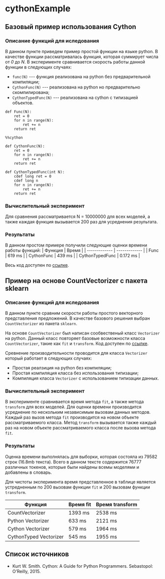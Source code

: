 # cythonExample

## Базовый пример использования Cython
### Описание функций для иследования
В данном пункте приведем пример простой функции на языке python. В качестве функции рассматривалась функция, которая суммирует числа от *0* до *N*. В эксперименте сравнивается скорость работы данной функции в следующих случаях: 
* ```func(N)``` --- функция реализована на python без предварительной компиляции; 
* ```CythonFunc(N)``` --- реализована на python но предварительно скомпилирована;
* ```CythonTypedFunc(N)``` --- реализована на cython с типизацией объектов.
```
def Func(N):
    ret = 0
    for n in range(N):
        ret += n
    return ret
    
%%cython

def CythonFunc(N):
    ret = 0
    for n in range(N):
        ret += n
    return ret

def CythonTypedFunc(int N):
    cdef long ret = 0
    cdef long n
    for n in range(N):
        ret += n
    return ret
```
### Вычислительный эксперимент
Для сравнения рассматривается N = 10000000 для всех моделей, а также каждая функция вызывается 200 раз для усреднения результата.
### Результаты
В данном простом примере получили следующие оценки времени работы функций:
| Функция  | Время |
| ------------- | ------------- |
| Func  | 619 ms  |
| CythonFunc  | 439 ms  |
| CythonTypedFunc  | 0.172 ms |

Весь код доступен по [ссылке](https://github.com/andriygav/cythonExample/blob/master/example/SimpleExample.ipynb).

## Пример на основе CountVectorizer с пакета sklearn
### Описание функций для иследования
В данном пункте сравним скорости работы простого векторного представления предложений. В качестве базового решения выбран ```CountVectorizer``` из пакета ```sklearn```.

На основе ```CountVectorizer``` был написан сообвественый класс ```Vectorizer``` на python. Данный класс повторяет базовые возможности класса ```CountVectorizer```, такие как ```fit``` и ```transform```. Код доступен по [ссылке](https://github.com/andriygav/cythonExample/blob/master/example/CountVectorizer.ipynb).

Сревнение производительности проводится для класса ```Vectorizer``` который работает в следующих случаях:
* Простая реалзиция на python без компиляции;
* Простая компиляция класса без использования типизации;
* Компиляция класса ```Vectorizer``` с использованием типизации данных.
### Вычислительный эксперимент
В эксперименте сравнивается время метода ```fit```, а также метода ```transform``` для всех моделей. Для оценки времени производится усреднение по нескольким независимым вызовам данных методов. Каждый раз вызов метода ```fit``` производится на новом объекте рассматриваемого класса. Метод ```transform``` вызывается также каждый раз на новом объекте рассматриваемого класса после вызова метода ```fit```.
### Результаты
Оценка времени выполнялась для выборки, которая состояла из 79582 строк (16.8mb текста). Всего в данном тексте содержится 76777 различных токенов, которые были найдены всемы моделями и добавлены в словарь.

Для чистоты эксперимента время представленное в таблице является устредненным по 200 вызовам функции ```fit``` и 200 вызовам функции ```transform```.

| Функция  | Время fit | Время transform |
| ------------- | ------------- | ------------- |
| CountVectorizer  | 1393 ms  | 2538 ms |
| Python Vectorizer  | 633 ms | 2121 ms |
| Cython Vectorizer  | 579 ms | 1964 ms |
| CythonTyped Vectorizer  | 545 ms | 1955 ms |




## Список источников
* Kurt W. Smith. Cython: A Guide for Python Programmers. Sebastopol: O’Reilly, 2015.
